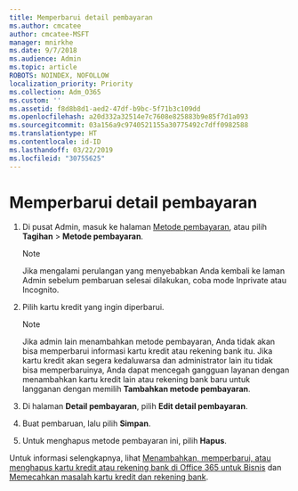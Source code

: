 ```yaml
---
title: Memperbarui detail pembayaran
ms.author: cmcatee
author: cmcatee-MSFT
manager: mnirkhe
ms.date: 9/7/2018
ms.audience: Admin
ms.topic: article
ROBOTS: NOINDEX, NOFOLLOW
localization_priority: Priority
ms.collection: Adm_O365
ms.custom: ''
ms.assetid: f8d8b8d1-aed2-47df-b9bc-5f71b3c109dd
ms.openlocfilehash: a20d332a32514e7c7608e825883b9e85f7d1a093
ms.sourcegitcommit: 03a156a9c9740521155a30775492c7dff0982588
ms.translationtype: HT
ms.contentlocale: id-ID
ms.lasthandoff: 03/22/2019
ms.locfileid: "30755625"
---
```

# <a name="update-payment-details"></a>Memperbarui detail pembayaran

1. Di pusat Admin, masuk ke halaman [Metode pembayaran](https://go.microsoft.com/fwlink/p/?linkid=2018806), atau pilih **Tagihan** \> **Metode pembayaran**.
    
    > [!NOTE]
    > Jika mengalami perulangan yang menyebabkan Anda kembali ke laman Admin sebelum pembaruan selesai dilakukan, coba mode Inprivate atau Incognito. 
  
2. Pilih kartu kredit yang ingin diperbarui.
    
    > [!NOTE]
    > Jika admin lain menambahkan metode pembayaran, Anda tidak akan bisa memperbarui informasi kartu kredit atau rekening bank itu. Jika kartu kredit akan segera kedaluwarsa dan administrator lain itu tidak bisa memperbaruinya, Anda dapat mencegah gangguan layanan dengan menambahkan kartu kredit lain atau rekening bank baru untuk langganan dengan memilih **Tambahkan metode pembayaran**. 
  
3. Di halaman **Detail pembayaran**, pilih **Edit detail pembayaran**.
    
4. Buat pembaruan, lalu pilih **Simpan**.
    
5. Untuk menghapus metode pembayaran ini, pilih **Hapus**.
    
Untuk informasi selengkapnya, lihat [Menambahkan, memperbarui, atau menghapus kartu kredit atau rekening bank di Office 365 untuk Bisnis](https://support.office.com/article/30ba9c83-50d8-4020-90ed-830a5b8c8724) dan [Memecahkan masalah kartu kredit dan rekening bank](https://support.office.com/article/30ba9c83-50d8-4020-90ed-830a5b8c8724).
  

